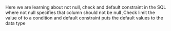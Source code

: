 Here we are learning about not null, check and default constraint in the SQL where not null specifies that column should not be null ,Check limit the value of to a condition and default constraint puts the default values to the data type